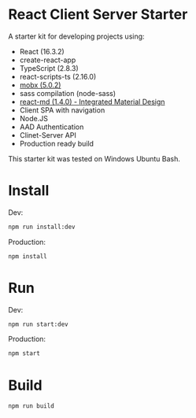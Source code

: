 # React Client Server Starter
A starter kit for developing projects using:

- React (16.3.2)
- create-react-app
- TypeScript (2.8.3)
- react-scripts-ts (2.16.0)
- [mobx (5.0.2)](https://mobx.js.org)
- sass compilation (node-sass)
- [react-md (1.4.0) - Integrated Material Design](https://react-md.mlaursen.com/)
- Client SPA with navigation
- Node.JS
- AAD Authentication
- Clinet-Server API
- Production ready build

This starter kit was tested on Windows Ubuntu Bash.

# Install

Dev:
```sh
npm run install:dev
```

Production:
```sh
npm install
```

# Run

Dev:
```sh
npm run start:dev
```

Production:
```sh
npm start
```

# Build

```sh
npm run build
```
